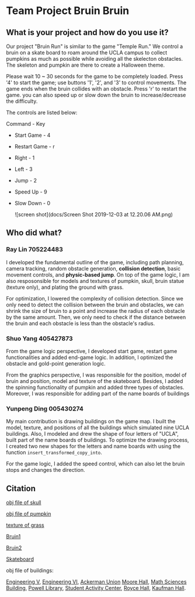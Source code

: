 # Team Project Bruin Bruin

## What is your project and how do you use it?
Our project "Bruin Run" is similar to the game "Temple Run." We control a bruin on a skate board to roam around the UCLA campus to collect pumpkins as much as possible while avoiding all the skelecton obstacles. The skeleton and pumpkin are there to create a Halloween theme. 

Please wait 10 ~ 30 seconds for the game to be completely loaded. Press '4' to start the game; use buttons '1', '2', and '3' to control movements. The game ends when the bruin collides with an obstacle. Press 'r' to restart the game. you can also speed up or slow down the bruin to increase/decrease the difficulty. 

The controls are listed below:
  
  Command       - Key
* Start Game    - 4
* Restart Game  - r
* Right         - 1
* Left          - 3
* Jump          - 2
* Speed Up      - 9
* Slow Down     - 0

  ![screen shot](docs/Screen Shot 2019-12-03 at 12.20.06 AM.png)

## Who did what?

### Ray Lin      705224483
  I developed the fundamental outline of the game, including path planning, camera tracking, random obstacle generation, **collision detection**, basic movement controls, and **physic-based jump**. On top of the game logic, I am also resposonsible for models and textures of pumpkin, skull, bruin statue (texture only), and plating the ground with grass. 
  
  
  For optimization, I lowered the complexity of collision detection. Since we only need to detect the collision between the bruin and obstacles, we can shrink the size of bruin to a point and increase the radius of each obstacle by the same amount. Then, we only need to check if the distance between the bruin and each obstacle is less than the obstacle's radius.  

### Shuo Yang    405427873
  From the game logic perspective, I developed start game, restart game functionalities and added end-game logic. In addition,  I optimized the obstacle and gold-point generation logic.
  
  From the graphics perspective, I was responsible for the position, model of bruin and position, model and texture of the skateboard. Besides, I added the spinning functionality of pumpkin and added three types of obstacles. Moreover, I was responsible for adding part of the name boards of buildings
  
### Yunpeng Ding 005430274
  My main contribution is drawing buildings on the game map. I built the model, texture, and positions of all the buildings which simulated nine UCLA buildings. Also, I modeled and drew the shape of four letters of "UCLA", built part of the name boards of buildings. To optimize the drawing process, I created two new shapes for the letters and name boards with using the function ```insert_transformed_copy_into```. 
  
  For the game logic, I added the speed control, which can also let the bruin stops and changes the direction.


## Citation
[obj file of skull](https://www.turbosquid.com/FullPreview/Index.cfm/ID/1452999)

[obj file of pumpkin](https://www.turbosquid.com/FullPreview/Index.cfm/ID/776815)

[texture of grass](https://freerangestock.com/photos/121120/green-grass-texture-full-frame.html)

[Bruin1](https://free3d.com/3d-model/black-bear-87483.html)

[Bruin2](https://free3d.com/3d-model/polarbear-v2--715551.html)

[Skateboard](https://free3d.com/3d-model/skateboard-v1--675401.html)

obj file of buildings:

[Engineering V](https://www.turbosquid.com/FullPreview/Index.cfm/ID/1231711),
[Engineering VI](https://www.turbosquid.com/FullPreview/Index.cfm/ID/421676),
[Ackerman Union](https://www.turbosquid.com/FullPreview/Index.cfm/ID/1457020)
[Moore Hall](https://free3d.com/3d-model/historic-buildings-13655.html),
[Math Sciences Building](https://free3d.com/3d-model/historic-buildings-13655.html),
[Powell Library](https://free3d.com/3d-model/historic-buildings-13655.html),
[Student Activity Center](https://www.turbosquid.com/FullPreview/Index.cfm/ID/1417630),
[Royce Hall](https://www.turbosquid.com/FullPreview/Index.cfm/ID/1363475),
[Kaufman Hall](https://www.turbosquid.com/FullPreview/Index.cfm/ID/1317618).










